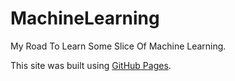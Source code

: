 # MachineLearning
 My Road To Learn Some Slice Of Machine Learning. 


This site was built using [GitHub Pages](https://github.com/FisherKK/F1sherKK-MyRoadToAI).

